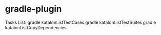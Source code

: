 # gradle-plugin

Tasks List:
gradle katalonListTestCases
gradle katalonListTestSuites
gradle katalonListCopyDependencies
